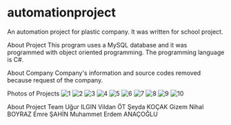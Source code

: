 # automationproject
An automation project for plastic company. It was written for school project. 

About Project
This program uses a MySQL database and it was programmed with object oriented programming. The programming language is C#. 

About Company
Company's information and source codes removed because request of the company.

Photos of Projects
![1](https://user-images.githubusercontent.com/82611014/114929184-24597180-9e3c-11eb-9783-97c41b97d9d2.png)
![2](https://user-images.githubusercontent.com/82611014/114929851-ffb1c980-9e3c-11eb-97c7-5bf0dce5f66c.png)
![3](https://user-images.githubusercontent.com/82611014/114929876-06404100-9e3d-11eb-9d9e-c9782d0ec795.png)
![4](https://user-images.githubusercontent.com/82611014/114929879-06d8d780-9e3d-11eb-84ad-fc657082e11e.png)
![5](https://user-images.githubusercontent.com/82611014/114929881-07716e00-9e3d-11eb-8030-221a9f737679.png)
![6](https://user-images.githubusercontent.com/82611014/114929883-080a0480-9e3d-11eb-952f-6f7fbed1ec2b.png)
![7](https://user-images.githubusercontent.com/82611014/114929886-093b3180-9e3d-11eb-88d2-570fd85f8f0e.png)
![8](https://user-images.githubusercontent.com/82611014/114929889-09d3c800-9e3d-11eb-811d-1e487df9f376.png)
![9](https://user-images.githubusercontent.com/82611014/114929892-0a6c5e80-9e3d-11eb-9e7d-851d58b0bd64.png)
![10](https://user-images.githubusercontent.com/82611014/114929895-0b04f500-9e3d-11eb-9f0c-9adb3e5292d2.png)

About Project Team
Uğur ILGIN
Vildan ÖT
Şeyda KOÇAK
Gizem Nihal BOYRAZ
Emre ŞAHİN
Muhammet Erdem ANAÇOĞLU
